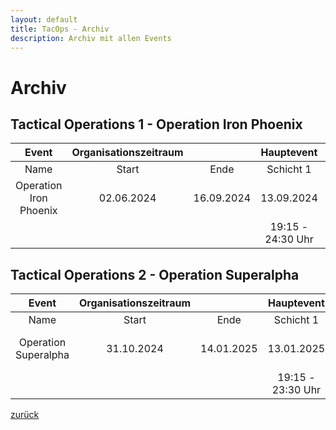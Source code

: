 ```yaml
---
layout: default
title: TacOps - Archiv
description: Archiv mit allen Events
---
```


# Archiv

## Tactical Operations 1 - Operation Iron Phoenix

| Event | Organisationszeitraum |  | Hauptevent |  |  |  |
| :---: | :---: | :---: | :---: | :---: | :---: | :---: |
| Name | Start | Ende | Schicht 1 | Schicht 2 | Schicht 3 | Link |
| Operation Iron Phoenix | 02.06.2024  | 16.09.2024 | 13.09.2024 | 14.09.2024 | 15.09.2024 | [Link TacOps 1](./tacops1/index.html) |
|  |  |  | 19:15 - 24:30 Uhr | 18:00 - 24:00 Uhr | 18:00 - 22:00 Uhr | |

## Tactical Operations 2 - Operation Superalpha

| Event | Organisationszeitraum |  | Hauptevent |  |  |  |
| :---: | :---: | :---: | :---: | :---: | :---: | :---: |
| Name | Start | Ende | Schicht 1 | Schicht 2 | Schicht 3 | Link |
| Operation Superalpha | 31.10.2024 | 14.01.2025 | 13.01.2025 | 14.01.2025 | 14.01.2025 | [Link TacOps 2](./index.html) |
|  |  |  | 19:15 - 23:30 Uhr | 14:00 - 18:00 Uhr | 19:30 - 23:30 Uhr | |

[zurück](./)
